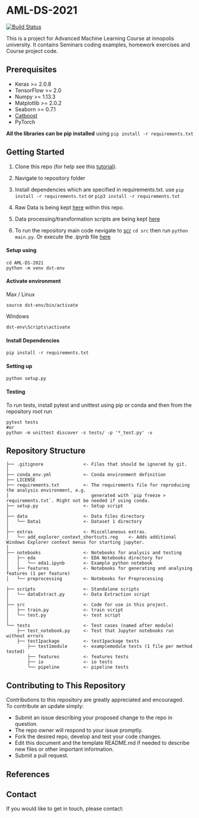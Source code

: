 # AML-DS-2021

[![Build Status](https://dev.azure.com/mhew/data-science-template/_apis/build/status/equinor.data-science-template?branchName=master)](https://dev.azure.com/mhew/data-science-template/_build/latest?definitionId=5&branchName=master)

This is a project for Advanced Machine Learning Course at innopolis university. It contains Seminars coding examples, homework exercises and Course project code.


## Prerequisites

* Keras >= 2.0.8
* TensorFlow >= 2.0
* Numpy >= 1.13.3
* Matplotlib >= 2.0.2
* Seaborn >= 0.7.1
* [Catboost](https://tech.yandex.com/catboost/)
* PyTorch

**All the libraries can be pip installed** using `pip install -r requirements.txt`


## Getting Started

1. Clone this repo (for help see this [tutorial](https://help.github.com/articles/cloning-a-repository/)).
1. Navigate to repository folder
1. Install dependencies which are specified in requirements.txt. use `pip install -r requirements.txt` or `pip3 install -r requirements.txt`
1. Raw Data is being kept [here](data) within this repo.

1. Data processing/transformation scripts are being kept [here](scripts)

1. To run the repository main code nevigate to [scr](src) `cd src` then run `python main.py`. Or execute the .ipynb file [here](notebooks)


#### Setup using
```
cd AML-DS-2021
python -m venv dst-env
```

#### Activate environment
Max / Linux
```
source dst-env/bin/activate
```

Windows
```
dst-env\Scripts\activate
```

#### Install Dependencies
```
pip install -r requirements.txt
```

#### Setting up
```
python setup.py
```


#### Testing
To run tests, install pytest and unittest using pip or conda and then from the repository root run

    pytest tests
    #or
    python -m unittest discover -s tests/ -p '*_test.py' -v

## Repository Structure

```
├── .gitignore               <- Files that should be ignored by git.
│                               
├── conda_env.yml            <- Conda environment definition
├── LICENSE
├── requirements.txt         <- The requirements file for reproducing the analysis environment, e.g.
│                               generated with `pip freeze > requirements.txt`. Might not be needed if using conda.
├── setup.py                 <- Setup script
│
├── data                     <- Data files directory
│   └── Data1                <- Dataset 1 directory
│
├── extras                   <- Miscellaneous extras.
│   └── add_explorer_context_shortcuts.reg    <- Adds additional Windows Explorer context menus for starting jupyter.
│
├── notebooks                <- Notebooks for analysis and testing
│   ├── eda                  <- EDA Notebooks directory for
│   │   └── eda1.ipynb       <- Example python notebook
│   ├── features             <- Notebooks for generating and analysing features (1 per feature)
│   └── preprocessing        <- Notebooks for Preprocessing

├── scripts                  <- Standalone scripts
│   └── dataExtract.py       <- Data Extraction script
│
├── src                      <- Code for use in this project.
│   ├── train.py             <- train script
│   └── test.py              <- test script
│
└── tests                    <- Test cases (named after module)
    ├── test_notebook.py     <- Test that Jupyter notebooks run without errors
    ├── test1package         <- test1package tests
        ├── test1module      <- examplemodule tests (1 file per method tested)
        ├── features         <- features tests
        ├── io               <- io tests
        └── pipeline         <- pipeline tests
```

## Contributing to This Repository
Contributions to this repository are greatly appreciated and encouraged.<br>
To contribute an update simply:
* Submit an issue describing your proposed change to the repo in question.
* The repo owner will respond to your issue promptly.
* Fork the desired repo, develop and test your code changes.
* Edit this document and the template README.md if needed to describe new files or other important information.
* Submit a pull request.


## References


## Contact
If you would like to get in touch, please contact:

